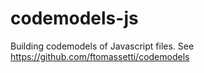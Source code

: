 codemodels-js
=============

Building codemodels of Javascript files. See https://github.com/ftomassetti/codemodels
